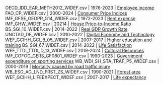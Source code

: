 OECD_IDD_EAR_METH2012_WIDEF.csv | 1976-2023 | [Employee income](https://data360.worldbank.org/en/indicator/OECD_IDD_EAR_METH2012)
FAO_CP_WIDEF.csv | 2000-2024 | [Consumer Price Indices](https://data360.worldbank.org/en/dataset/FAO_CP)
IMF_GFSE_GEOPR_G14_WIDEF.csv | 1972-2023 | [Rent expense](https://data360.worldbank.org/en/indicator/IMF_GFSE_GEOPR_G14)
IMF_GHW_WIDEF.csv | 20214 | [House Price-to-Income Ratio](https://data360.worldbank.org/en/dataset/IMF_GHW)
BS_SGI_10_WIDEF.csv | 2014-2022 | [Real GDP Growth Rate](https://data360.worldbank.org/en/indicator/BS_SGI_10)
UNCTAD_DE_WIDEF.csv | 2010-2022 | [Digital Economy and Technology](https://data360.worldbank.org/en/dataset/UNCTAD_DE)
WEF_GCIHH_GCI_B_05_WIDEF.csv | 2007-2017 | [Higher education and training](https://data360.worldbank.org/en/indicator/WEF_GCIHH_GCI_B_05)
BS_SGI_67_WIDEF.csv | 2014-2022 | [Life Satisfaction](https://data360.worldbank.org/en/indicator/BS_SGI_67)
WEF_TTDI_TTDI_D_13_WIDEF.csv | 2019-2024 | [Cultural Resources](https://data360.worldbank.org/en/indicator/WEF_TTDI_TTDI_D_13)
IMF_COFOG_GERS_GF0801_WIDEF.csv | 1990-2023 | [Government expenditure on sporting services](https://data360.worldbank.org/en/indicator/IMF_COFOG_GERS_GF0801)
WB_WDI_SH_STA_TRAF_P5_WIDEF.csv | 2000-2019 | [Mortality caused by road traffic injury](https://data360.worldbank.org/en/indicator/WB_WDI_SH_STA_TRAF_P5)
WB_ESG_AG_LND_FRST_ZS_WIDEF.csv | 1990-2021 | [Forest area](https://data360.worldbank.org/en/indicator/WB_ESG_AG_LND_FRST_ZS)
WEF_GCIHH_LIFEEXPECT_WIDEF.csv | 2007-2017 | [Life expectancy](https://data360.worldbank.org/en/indicator/WEF_GCIHH_LIFEEXPECT)